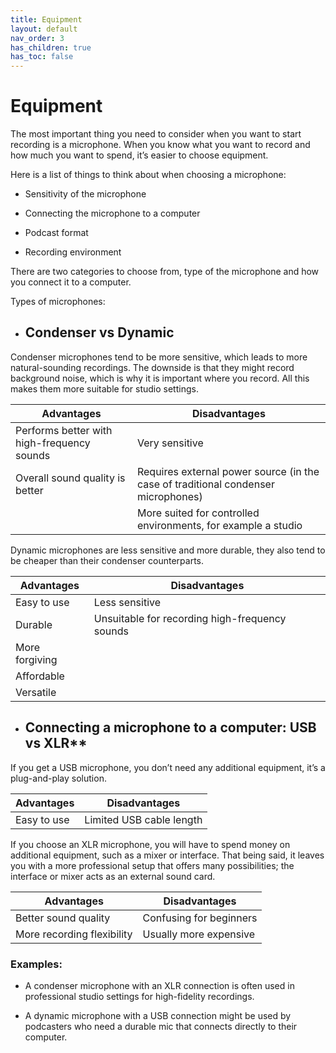 ```yaml
---
title: Equipment
layout: default
nav_order: 3
has_children: true
has_toc: false
---
```

# Equipment 

The most important thing you need to consider when you want to start recording is a microphone. When you know what you want to record and how much you want to spend, it’s easier to choose equipment. 

Here is a list of things to think about when choosing a microphone: 

- Sensitivity of the microphone

- Connecting the microphone to a computer

- Podcast format

- Recording environment

 
 There are two categories to choose from, type of the microphone and how you connect it to a computer. 



Types of microphones: 

- ## Condenser vs Dynamic



Condenser microphones tend to be more sensitive, which leads to more natural-sounding recordings. The downside is that they might record background noise, which is why it is important where you record. All this makes them more suitable for studio settings. 

| Advantages | Disadvantages |
|------------|----------------|
| Performs better with high-frequency sounds| Very sensitive |
| Overall sound quality is better | Requires external power source (in the case of traditional condenser microphones)|
| | More suited for controlled environments, for example a studio |

 

Dynamic microphones are less sensitive and more durable, they also tend to be cheaper than their condenser counterparts. 

| Advantages | Disadvantages |
|------------|----------------|
| Easy to use | Less sensitive |
| Durable | Unsuitable for recording high-frequency sounds|
| More forgiving | |
| Affordable  | |
| Versatile  ||


 

- ## Connecting a microphone to a computer: USB vs XLR**

 

If you get a USB microphone, you don’t need any additional equipment, it’s a plug-and-play solution.

| Advantages | Disadvantages |
|------------|----------------|
| Easy to use | Limited USB cable length |


 

If you choose an XLR microphone, you will have to spend money on additional equipment, such as a mixer or interface. That being said, it leaves you with a more professional setup that offers many possibilities; the interface or mixer acts as an external sound card. 

 

| Advantages | Disadvantages |
|------------|----------------|
|Better sound quality | Confusing for beginners|
|More recording flexibility | Usually more expensive|

### Examples: 

- A condenser microphone with an XLR connection is often used in professional studio settings for high-fidelity recordings.

- A dynamic microphone with a USB connection might be used by podcasters who need a durable mic that connects directly to their computer.


 